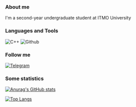 ### About me 
 I'm a second-year undergraduate student at ITMO University
### Languages and Tools
![C++](https://img.shields.io/badge/-C++-000000?style=for-the-badge&logo=C%2b%2b&logoColor=6296CC)
![Github](https://img.shields.io/badge/-github-000000?style=for-the-badge&logo=github)

### Follow me
[![Telegram](https://img.shields.io/badge/-Telegram-000000?style=for-the-badge&logo=telegram)](https://t.me/sakir0132)

### Some statistics
[![Anurag's GitHub stats](https://github-readme-stats.vercel.app/api?username=real013228&show_icons=true&theme=radical)](https://github.com/anuraghazra/github-readme-stats)

[![Top Langs](https://github-readme-stats.vercel.app/api/top-langs/?username=real013228&theme=radical)](https://github.com/anuraghazra/github-readme-stats)
